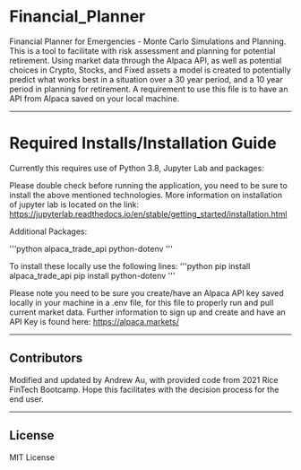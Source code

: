 # Financial_Planner
Financial Planner for Emergencies - Monte Carlo Simulations and Planning. This is a tool to facilitate with risk assessment and planning for potential retirement. Using market data through the Alpaca API, as well as potential choices in Crypto, Stocks, and Fixed assets a model is created to potentially predict what works best in a situation over a 30 year period, and a 10 year period in planning for retirement. A requirement to use this file is to have an API from Alpaca saved on your local machine. 

---

# Required Installs/Installation Guide 

Currently this requires use of Python 3.8, Jupyter Lab and packages:

Please double check before running the application, you need to be sure to install the above mentioned technologies. More information on installation of jupyter lab is located on the link: https://jupyterlab.readthedocs.io/en/stable/getting_started/installation.html

Additional Packages: 

'''python
alpaca_trade_api
python-dotenv
'''

To install these locally use the following lines: 
'''python
pip install alpaca_trade_api
pip install python-dotenv
'''

Please note you need to be sure you create/have an Alpaca API key saved locally in your machine in a .env file, for this file to properly run and pull current market data. Further information to sign up and create and have an API Key is found here: https://alpaca.markets/

---

## Contributors

Modified and updated by Andrew Au, with provided code from 2021 Rice FinTech Bootcamp. Hope this facilitates with the decision process for the end user.  

---

## License

MIT License

